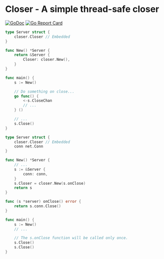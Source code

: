 # Closer - A simple thread-safe closer

[![GoDoc](https://godoc.org/github.com/desertbit/closer?status.svg)](https://godoc.org/github.com/desertbit/closer)
[![Go Report Card](https://goreportcard.com/badge/github.com/desertbit/closer)](https://goreportcard.com/report/github.com/desertbit/closer)

```go
type Server struct {
    closer.Closer // Embedded
}

func New() *Server {
    return &Server {
        Closer: closer.New(),
    }
}

func main() {
    s := New()

    // Do something on close...
    go func() {
        <-s.CloseChan
        // ...
    } ()

    // ...
    s.Close()
}
```

```go
type Server struct {
    closer.Closer // Embedded
    conn net.Conn
}

func New() *Server {
    // ...
    s := &Server {
        conn: conn,
    }
    s.Closer = closer.New(s.onClose)
    return s
}

func (s *server) onClose() error {
    return s.conn.Close()
}

func main() {
    s := New()
    // ...

    // The s.onClose function will be called only once.
    s.Close()
    s.Close()
}
```
